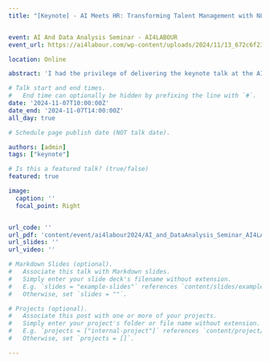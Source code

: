 ```yaml
---
title: "[Keynote] - AI Meets HR: Transforming Talent Management with NLP"


event: AI And Data Analysis Seminar - AI4LABOUR
event_url: https://ai4labour.com/wp-content/uploads/2024/11/13_672c6f23d0d27.pdf

location: Online

abstract: 'I had the privilege of delivering the keynote talk at the AI4Labour project seminar, part of the Horizon 2020 MSCA-RISE European Project, which focuses on "Reshaping Labour Force Participation with Artificial Intelligence." In my presentation, I outlined Avature's strategic approach to innovate in the Human Resources area through Machine Learning, highlighting the advancements we’ve made to address evolving workforce needs. I discussed how our ML innovations are designed to enhance talent acquisition, optimize workforce participation, and enable companies to meet dynamic labor market demands.'

# Talk start and end times.
#   End time can optionally be hidden by prefixing the line with `#`.
date: '2024-11-07T10:00:00Z'
date_end: '2024-11-07T14:00:00Z'
all_day: true

# Schedule page publish date (NOT talk date).

authors: [admin]
tags: ["keynote"]

# Is this a featured talk? (true/false)
featured: true

image:
  caption: ''
  focal_point: Right


url_code: ''
url_pdf: 'content/event/ai4labour2024/AI_and_DataAnalysis_Seminar_AI4LABOUR.pdf'
url_slides: ''
url_video: ''

# Markdown Slides (optional).
#   Associate this talk with Markdown slides.
#   Simply enter your slide deck's filename without extension.
#   E.g. `slides = "example-slides"` references `content/slides/example-slides.md`.
#   Otherwise, set `slides = ""`.

# Projects (optional).
#   Associate this post with one or more of your projects.
#   Simply enter your project's folder or file name without extension.
#   E.g. `projects = ["internal-project"]` references `content/project/deep-learning/index.md`.
#   Otherwise, set `projects = []`.

---
```

